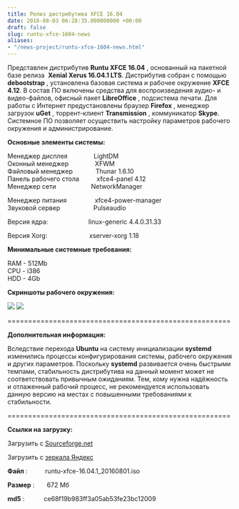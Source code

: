 ```yaml
---
title: Релиз дистрибутива XFCE 16.04
date: 2016-08-03 06:28:35.000000000 +00:00
draft: false
slug: runtu-xfce-1604-news
aliases:
- "/news-project/runtu-xfce-1604-news.html"
---
```


Представлен дистрибутив **Runtu XFCE 16.04** , основанный на пакетной базе релиза&nbsp; **Xenial Xerus 16.04.1 LTS**. Дистрибутив собран с помощью **debootstrap** , установлена базовая система и рабочее окружение **XFCE 4.12**. В состав ПО включены средства для воспроизведения аудио- и видео-файлов, офисный пакет **LibreОffice** , подсистема печати. Для работы с Интернет предустановлены браузер **Firefox** , менеджер загрузок **uGet** , торрент-клиент **Transmission** , коммуникатор **Skype**. Системное ПО позволяет осуществить настройку параметров рабочего окружения и администрирование.  
  
  
 **Основные элементы системы:**  
  
Менеджер дисплея&nbsp; &nbsp; &nbsp; &nbsp; &nbsp; &nbsp; &nbsp; &nbsp;LightDM  
Оконный менеджер&nbsp; &nbsp; &nbsp; &nbsp; &nbsp; &nbsp; &nbsp; &nbsp;XFWM  
Файловый менеджер&nbsp; &nbsp; &nbsp; &nbsp; &nbsp; &nbsp; &nbsp;Thunar 1.6.10  
Панель рабочего стола&nbsp; &nbsp; &nbsp; &nbsp; &nbsp; xfce4-panel 4.12  
Менеджер сети&nbsp; &nbsp; &nbsp; &nbsp; &nbsp; &nbsp; &nbsp; &nbsp; &nbsp; &nbsp; NetworkManager  
  
Менеджер питания&nbsp; &nbsp; &nbsp; &nbsp; &nbsp; &nbsp; &nbsp; &nbsp; xfce4-power-manager  
Звуковой сервер&nbsp; &nbsp; &nbsp; &nbsp; &nbsp; &nbsp; &nbsp; &nbsp; &nbsp; &nbsp;Pulseaudio  
  
Версия ядра:&nbsp; &nbsp; &nbsp; &nbsp; &nbsp; &nbsp; &nbsp; &nbsp; &nbsp; &nbsp; &nbsp; &nbsp;linux-generic 4.4.0.31.33  
  
Версия Xorg:&nbsp; &nbsp; &nbsp; &nbsp; &nbsp; &nbsp; &nbsp; &nbsp; &nbsp; &nbsp; &nbsp; &nbsp; xserver-xorg 1.18  
   
  
 **Минимальные системные требования:**  
  
RAM - 512Mb  
CPU - i386   
HDD - 4Gb  
  
  
 **Скриншоты рабочего окружения:**  
  
 [![](http://storage4.static.itmages.ru/i/16/0801/s_1470060655_1228243_6b26a17bbd.png)](http://itmages.ru/image/view/4670331/6b26a17b) [![](http://storage3.static.itmages.ru/i/16/0801/s_1470060654_7652326_5270bfc6bd.png)](http://itmages.ru/image/view/4670329/5270bfc6)  
  
======================================================  
  
 **Дополнительная информация:**  
  
 Вследствие перехода **Ubuntu** на систему инициализации **systemd** изменились процессы конфигурирования системы, рабочего окружения и других параметров. Поскольку **systemd** развивается очень быстрыми темпами, стабильность дистрибутива на данный момент может не соответствовать привычным ожиданиям. Тем, кому нужна надёжность и отлаженный рабочий процесс, не рекомендуется использовать данную версию на местах с повышенными требованиями к стабильности.  
   
======================================================  
  
 **Ссылки на загрузку:**  
  
Загрузить c [Sourceforge.net](https://sourceforge.net/projects/runtu/files/runtu%2016.04/XFCE/runtu-xfce-16.04.1_20160801.iso/download)  
  
Загрузить с [зеркала Яндекс](http://mirror.yandex.ru/runtu/runtu%2016.04/XFCE/runtu-xfce-16.04.1_20160801.iso)  
  
**Файл** :&nbsp; &nbsp; &nbsp; &nbsp; &nbsp; runtu-xfce-16.04.1\_20160801.iso  
  
**Размер** :&nbsp; &nbsp; &nbsp; &nbsp;672 Мб  
  
**md5** :&nbsp; &nbsp; &nbsp; &nbsp; &nbsp; &nbsp;ce68f19b983ff3a05ab53fe23bc12009

